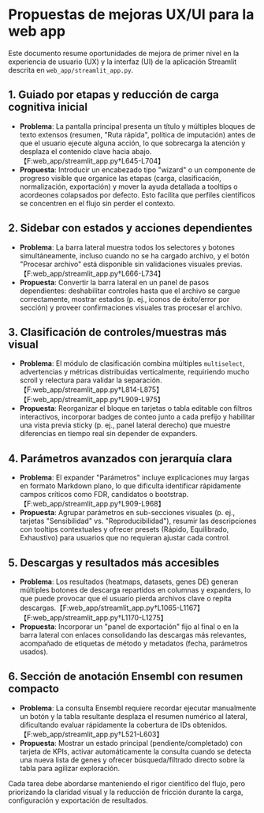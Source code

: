 # Propuestas de mejoras UX/UI para la web app

Este documento resume oportunidades de mejora de primer nivel en la experiencia de usuario (UX) y la interfaz (UI) de la aplicación Streamlit descrita en `web_app/streamlit_app.py`.

## 1. Guiado por etapas y reducción de carga cognitiva inicial
- **Problema**: La pantalla principal presenta un título y múltiples bloques de texto extensos (resumen, "Ruta rápida", política de imputación) antes de que el usuario ejecute alguna acción, lo que sobrecarga la atención y desplaza el contenido clave hacia abajo.【F:web_app/streamlit_app.py†L645-L704】
- **Propuesta**: Introducir un encabezado tipo "wizard" o un componente de progreso visible que organice las etapas (carga, clasificación, normalización, exportación) y mover la ayuda detallada a tooltips o acordeones colapsados por defecto. Esto facilita que perfiles científicos se concentren en el flujo sin perder el contexto.

## 2. Sidebar con estados y acciones dependientes
- **Problema**: La barra lateral muestra todos los selectores y botones simultáneamente, incluso cuando no se ha cargado archivo, y el botón "Procesar archivo" está disponible sin validaciones visuales previas.【F:web_app/streamlit_app.py†L666-L734】
- **Propuesta**: Convertir la barra lateral en un panel de pasos dependientes: deshabilitar controles hasta que el archivo se cargue correctamente, mostrar estados (p. ej., iconos de éxito/error por sección) y proveer confirmaciones visuales tras procesar el archivo.

## 3. Clasificación de controles/muestras más visual
- **Problema**: El módulo de clasificación combina múltiples `multiselect`, advertencias y métricas distribuidas verticalmente, requiriendo mucho scroll y relectura para validar la separación.【F:web_app/streamlit_app.py†L814-L875】【F:web_app/streamlit_app.py†L909-L975】
- **Propuesta**: Reorganizar el bloque en tarjetas o tabla editable con filtros interactivos, incorporar badges de conteo junto a cada prefijo y habilitar una vista previa sticky (p. ej., panel lateral derecho) que muestre diferencias en tiempo real sin depender de expanders.

## 4. Parámetros avanzados con jerarquía clara
- **Problema**: El expander "Parámetros" incluye explicaciones muy largas en formato Markdown plano, lo que dificulta identificar rápidamente campos críticos como FDR, candidatos o bootstrap.【F:web_app/streamlit_app.py†L909-L968】
- **Propuesta**: Agrupar parámetros en sub-secciones visuales (p. ej., tarjetas "Sensibilidad" vs. "Reproducibilidad"), resumir las descripciones con tooltips contextuales y ofrecer presets (Rápido, Equilibrado, Exhaustivo) para usuarios que no requieran ajustar cada control.

## 5. Descargas y resultados más accesibles
- **Problema**: Los resultados (heatmaps, datasets, genes DE) generan múltiples botones de descarga repartidos en columnas y expanders, lo que puede provocar que el usuario pierda archivos clave o repita descargas.【F:web_app/streamlit_app.py†L1065-L1167】【F:web_app/streamlit_app.py†L1170-L1275】
- **Propuesta**: Incorporar un "panel de exportación" fijo al final o en la barra lateral con enlaces consolidando las descargas más relevantes, acompañado de etiquetas de método y metadatos (fecha, parámetros usados).

## 6. Sección de anotación Ensembl con resumen compacto
- **Problema**: La consulta Ensembl requiere recordar ejecutar manualmente un botón y la tabla resultante desplaza el resumen numérico al lateral, dificultando evaluar rápidamente la cobertura de IDs obtenidos.【F:web_app/streamlit_app.py†L521-L603】
- **Propuesta**: Mostrar un estado principal (pendiente/completado) con tarjeta de KPIs, activar automáticamente la consulta cuando se detecta una nueva lista de genes y ofrecer búsqueda/filtrado directo sobre la tabla para agilizar exploración.

Cada tarea debe abordarse manteniendo el rigor científico del flujo, pero priorizando la claridad visual y la reducción de fricción durante la carga, configuración y exportación de resultados.
